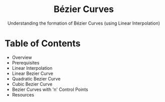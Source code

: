 <div align="center">
   <h1>Bézier Curves</h1>
   <p>Understanding the formation of Bézier Curves (using Linear Interpolation)</p>
</div>

# Table of Contents
* Overview
* Prerequisites 
* Linear Interpolation
* Linear Bezier Curve
* Quadratic Bezier Curve
* Cubic Bezier Curve
* Bezier Curves with 'n' Control Points
* Resources
